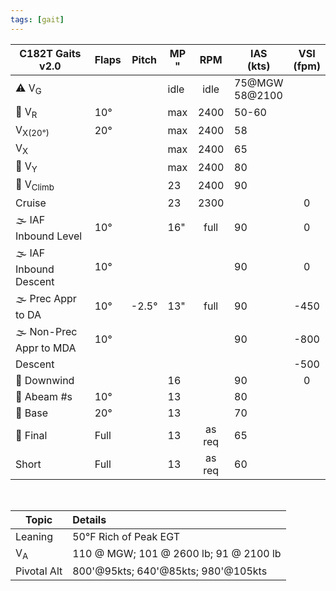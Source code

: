 ```yaml
---
tags: [gait]
---
```


| **C182T Gaits** v2.0    | **Flaps** | **Pitch** | MP<br/>" | **RPM** | IAS<br>(kts)      | VSI<br>(fpm) |
| ----------------------- | --------- |:---------:| -------- |:-------:| ----------------- |:------------:|
| ⚠️ V<sub>G</sub>        |           |           | idle     |  idle   | 75@MGW<br>58@2100 |              |
| 🛫 V<sub>R</sub>        | 10°       |           | max      |  2400   | 50-60             |              |
| V<sub>X(20°)</sub>      | 20°       |           | max      |  2400   | 58                |              |
| V<sub>X</sub>           |           |           | max      |  2400   | 65                |              |
| 🛫 V<sub>Y</sub>        |           |           | max      |  2400   | 80                |              |
| 🛫 V<sub>Climb</sub>    |           |           | 23       |  2400   | 90                |              |
| Cruise                  |           |           | 23       |  2300   |                   |      0       |
| 🌫️ IAF Inbound Level    | 10°       |           | 16"      |  full   | 90                |      0       |
| 🌫️ IAF Inbound Descent  | 10°       |           |          |         | 90                |      0       |
| 🌫️ Prec Appr to DA      | 10°       |   -2.5°   | 13"      |  full   | 90                |     -450     |
| 🌫️ Non-Prec Appr to MDA | 10°       |           |          |         | 90                |     -800     | 
| Descent                 |           |           |          |         |                   |    \-500     |
| 🛬 Downwind             |           |           | 16       |         | 90                |      0       |
| 🛬 Abeam \#s            | 10°       |           | 13       |         | 80                |              |
| 🛬 Base                 | 20°       |           | 13       |         | 70                |              |
| 🛬 Final                | Full      |           | 13       | as req  | 65                |              |
| Short                   | Full      |           | 13       | as req  | 60                |              |

<br>

| Topic         | Details                                |
| ------------- |:-------------------------------------- |
| Leaning       | 50°F Rich of Peak EGT                  | 
| V<sub>A</sub> | 110 @ MGW; 101 @ 2600 lb; 91 @ 2100 lb |
| Pivotal Alt   | 800'@95kts; 640'@85kts; 980'@105kts    |
